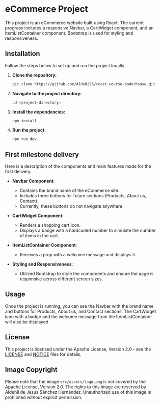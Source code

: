 # eCommerce Project

This project is an eCommerce website built using React. The current progress includes a responsive Navbar, a CartWidget component, and an ItemListContainer component. Bootstrap is used for styling and responsiveness.

## Installation

Follow the steps below to set up and run the project locally:

1. **Clone the repository:**
    ```sh
    git clone https://github.com/AldehilS/react-course-coderhouse.git
    ```
2. **Navigate to the project directory:**
    ```sh
    cd <project-directory>
    ```
3. **Install the dependencies:**
    ```sh
    npm install
    ```
4. **Run the project:**
    ```sh
    npm run dev
    ```

## First milestone delivery
Here is a description of the components and main features made for the first delivery.

- **Navbar Component**:
  - Contains the brand name of the eCommerce site.
  - Includes three buttons for future sections (Products, About us, Contact).
  - Currently, these buttons do not navigate anywhere.

- **CartWidget Component**:
  - Renders a shopping cart icon.
  - Displays a badge with a hardcoded number to simulate the number of items in the cart.

- **ItemListContainer Component**:
  - Receives a prop with a welcome message and displays it.

- **Styling and Responsiveness**:
  - Utilized Bootstrap to style the components and ensure the page is responsive across different screen sizes.

## Usage

Once the project is running, you can see the Navbar with the brand name and buttons for Products, About us, and Contact sections. The CartWidget icon with a badge and the welcome message from the ItemListContainer will also be displayed.

## License

This project is licensed under the Apache License, Version 2.0 - see the [LICENSE](LICENSE) and [NOTICE](NOTICE) files for details.

## Image Copyright

Please note that the image `src/assets/logo.png` is not covered by the Apache License, Version 2.0. The rights to this image are reserved by Aldehil de Jesús Sánchez Hernández. Unauthorized use of this image is prohibited without explicit permission.

